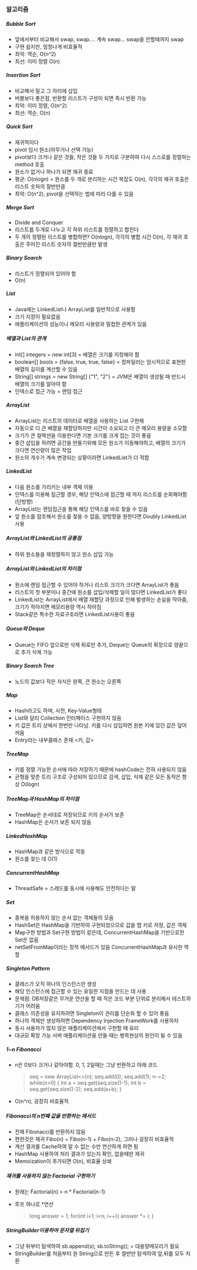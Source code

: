 ### 알고리즘

##### Bubble Sort

- 앞에서부터 비교해서 swap, swap.... 계속 swap... swap을 안할때까지 swap
- 구현 쉽지만, 엄청나게 비효율적
- 최악: 역순, O(n^2)
- 최선: 이미 정렬 O(n)

##### Insertion Sort

- 비교해서 밀고 그 자리에 삽입
- 버블보다 좋은점, 반환할 리스트가 구성이 되면 즉시 반환 가능
- 최악: 이미 정렬, O(n^2)
- 최선: 역순, O(n)

##### Quick Sort

- 재귀적이다
- pivot 임시 원소(아무거나 선택 가능)
- pivot보다 크거나 같은 것들, 작은 것들 두 가지로 구분하여 다시 스스로를 정렬하는 method 호출
- 원소가 없거나 하나가 되면 재귀 종료
- 평균: O(nlogn) = 원소를 두 개로 분리하는 시간 복잡도 O(n), 각각의 재귀 호출은 리스트 숫자의 절반만큼
- 최악: O(n^2), pivot을 선택하는 법에 따라 다를 수 있음

##### Merge Sort

- Divide and Conquer
- 리스트를 두개로 나누고 각 하위 리스트를 정렬하고 합친다
- 두 개의 정렬된 리스트를 병합하면? O(nlogn), 각각의 병합 시간 O(n), 각 재귀 호출은 주어진 리스트 숫자의 절반만큼만 발생

##### Binary Search

- 리스트가 정렬되어 있어야 함
- O(n)

##### List

- Java에는 LinkedList나 ArrayList를 일반적으로 사용함
- 크기 지정이 필요없음
- 애플리케이션의 성능이나 메모리 사용량과 밀접한 관계가 있음

##### 배열과 List의 관계

- int[] integers = new int[3] = 배열은 크기를 지정해야 함
- boolean[] bools = {false, true, true, false} = 컴파일러는 암시적으로 표현한 배열의 길이를 계산할 수 있음
- String[] strings = new String[] {"1", "2"} = JVM은 배열이 생성될 때 반드시 배열의 크기를 알아야 함
- 인덱스로 접근 가능 = 랜덤 접근

##### ArrayList

- ArrayList는 리스트의 데이터로 배열을 사용하는 List 구현체
- 자동으로 더 큰 배열을 재할당하지만 시간이 소요되고 더 큰 메모리 용량을 소모함
- 크기가 큰 컬렉션을 이용한다면 기본 크기를 크게 잡는 것이 좋음
- 중간 삽입을 하려면 공간을 만들기위해 모든 원소가 이동해야하고, 배열의 크기가 크다면 연산량이 많은 작업
- 원소의 개수가 계속 변경되는 상황이라면 LinkedList가 더 적합

##### LinkedList

- 다음 원소를 가리키는 내부 객체 이용 
- 인덱스를 이용해 접근할 경우, 해당 인덱스에 접근할 때 까지 리스트를 순회해야함(단방향)
- ArrayList는 랜덤접근을 통해 해당 인덱스를 바로 찾을 수 있음
- 앞 원소를 참조해서 원소를 찾을 수 없음, 양방향을 원한다면 Doubly LinkedList 사용

##### ArrayList와 LinkedList의 공통점

- 하위 원소들을 재정렬하지 않고 원소 삽입 가능

##### ArrayList와 LinkedList의 차이점

- 원소에 랜덤 접근할 수 있어야 하거나 리스트 크기가 크다면 ArrayList가 좋음
- 리스트의 첫 부분이나 중간에 원소를 삽입/삭제할 일이 많다면 LinkedList가 좋다
- LinkedList는 ArrayList에서 배열 재할당 과정으로 인해 발생하는 손실을 막아줌, 크기가 작아지면 메모리용량 역시 작아짐
- Stack같은 특수한 자료구조라면 LinkedList사용이 좋음

##### Queue와 Deque

- Queue는 FIFO 앞으로만 삭제 뒤로만 추가, Deque는 Queue의 확장으로 양끝으로 추가 삭제 가능

##### Binary Search Tree

- 노드의 값보다 작은 자식은 왼쪽, 큰 원소는 오른쪽

##### Map

- Hash라고도 하며, 사전, Key-Value형태
- List와 달리 Collection 인터페이스 구현하지 않음
- 키 값은 트리 상에서 한번만 나타남. 키를 다시 삽입하면 원본 키에 있던 값은 덮어씌움
- Entry라는 내부클래스 존재 <키, 값>

##### TreeMap

- 키를 정렬 가능한 순서에 따라 저장하기 때문에 hashCode는 전혀 사용되지 않음
- 균형을 맞춘 트리 구조로 구성되어 있으므로 검색, 삽입, 삭제 같은 모든 동작은 항상 O(logn)

##### TreeMap과 HashMap의 차이점

- TreeMap은 순서대로 저장되므로 키의 순서가 보존
- HashMap은 순서가 보존 되지 않음

##### LinkedHashMap

- HashMap과 같은 방식으로 작동
- 원소를 찾는 데 O(1)

##### ConcurrentHashMap

- ThreadSafe = 스레드를 동시에 사용해도 안전하다는 말

##### Set

- 중복을 허용하지 않는 순서 없는 객체들의 모음
- HashSet은 HashMap을 기반하여 구현되었으므로 값을 맵 키로 저장, 값은 객체
- Map구현 방법과 Set구현 방법이 같은데, ConcurrentHashMap을 기반으로한 Set은 없음
- netSetFromMap이라는 정적 메서드가 있음 ConcurrentHashMap과 유사한 역할

##### Singleton Pattern

- 클래스가 오직 하나의 인스턴스만 생성
- 해당 인스턴스에 접근할 수 있는 유일한 지점을 만드는 데 사용
- 문제점: DB저장같은 무거운 연산을 할 때 작은 코드 부분 단위로 분리해서 테스트하기가 어려움
- 클래스 의존성을 유지하려면 Singleton이 관리를 단순화 할 수 있어 좋음
- 하나의 객체만 생성하려면 Dependency Injection FrameWork를 사용하자
- 동시 사용자가 많지 않은 애플리케이션에서 구현할 때 유리
- 대규모 확장 가능 서버 애플리케이션을 만들 때는 병목현상의 원인이 될 수 있음

##### 1~n Fibonacci

- n은 0보다 크거나 같아야함. 0, 1, 2일때는 그냥 반환하고 아래 코드

  > seq = new ArrayList<>(n);
  > seq.add(0);
  > seq.add(1);
  > n-=2;
  > while(n>0) {
  >     int a = seq.get(seq.size()-1);
  >     int b = seq.get(seq.size()-2);
  >     seq.add(a+b);
  > }

- O(n^n), 굉장히 비효율적

##### Fibonacci의 n번째 값을 반환하는 메서드

- 전체 Fibonacci를 반환하지 않음
- 편한것은 재귀 Fibo(n) = Fibo(n-1) + Fibo(n-2), 그러나 굉장히 비효율적
- 계산 결과를 Cache하여 알 수 없는 수만 연산하게 하면 됨
- HashMap 사용하여 처리 결과가 있는지 확인, 없을때만 재귀
- Memoization이 추가되면 O(n), 비효율 상쇄

##### 재귀를 사용하지 않는 Factorial 구현하기

- 원래는 Factorial(n) = n * Factorial(n-1)

- 루프 하나로 *연산

  > long answer = 1;
  > for(int i=1; i<n; i++){
  >     answer *= i;
  > }

##### StringBuilder이용하여 문자열 뒤집기

- 그냥 뒤부터 탐색하여 sb.append(s); sb.toString(); = 대용량메모리가 필요
- StringBuilder를 처음부터 원 String으로 만든 후 절반만 탐색하여 앞,뒤를 모두 치환